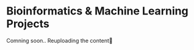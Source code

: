 # Bioinformatics & Machine Learning Projects

Comning soon.. Reuploading the content:construction:

